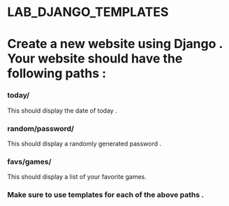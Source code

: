 # LAB_DJANGO_TEMPLATES


# Create a new website using Django . Your website should have the following paths :
### today/
  This should display the date of today .
  
### random/password/
  This should display a randomly generated password . 
  
### favs/games/
   This should display a list of your favorite games.
  


### Make sure to use templates for each of the above paths . 


